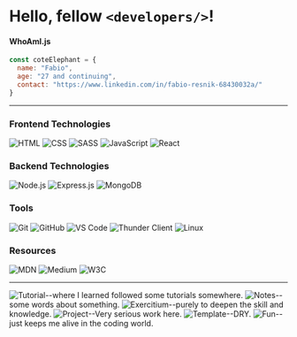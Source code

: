 # Hello, fellow ````<developers/>````!

#### WhoAmI.js
````javascript
const coteElephant = {
  name: "Fabio",
  age: "27 and continuing",
  contact: "https://www.linkedin.com/in/fabio-resnik-68430032a/"
}
````
---
### Frontend Technologies
![HTML](https://img.shields.io/badge/HTML5-E34F26?&style=for-the-badge&logo=html5&logoColor=white&logoWidth=20&logoHeight=20&width=50)
![CSS](https://img.shields.io/badge/-CSS3-1572B6?logo=css3&logoColor=white&style=for-the-badge&logoWidth=20&logoHeight=20)
![SASS](https://img.shields.io/badge/-SASS-CC6699?logo=sass&logoColor=white&style=for-the-badge&logoWidth=20&logoHeight=20)
![JavaScript](https://img.shields.io/badge/-JavaScript-F7DF1E?logo=javascript&logoColor=black&style=for-the-badge&logoWidth=20&logoHeight=20)
![React](https://img.shields.io/badge/-React-61DAFB?logo=react&logoColor=black&style=for-the-badge&logoWidth=20&logoHeight=20)

### Backend Technologies
![Node.js](https://img.shields.io/badge/-Node.js-5FA04E?logo=node.js&logoColor=white&style=for-the-badge&logoWidth=20&logoHeight=20)
![Express.js](https://img.shields.io/badge/-Express.js-000000?logo=express&logoColor=white&style=for-the-badge&logoWidth=20&logoHeight=20)
![MongoDB](https://img.shields.io/badge/-MongoDB-47A248?logo=mongodb&logoColor=white&style=for-the-badge&logoWidth=20&logoHeight=20)

### Tools
![Git](https://img.shields.io/badge/-Git-F05032?logo=git&logoColor=white&style=for-the-badge&logoWidth=20&logoHeight=20)
![GitHub](https://img.shields.io/badge/-GitHub-181717?logo=github&logoColor=black&color=white&style=for-the-badge&logoWidth=20&logoHeight=20)
![VS Code](https://img.shields.io/badge/-VS%20Code-2F80ED?logo=vscodium&logoColor=white&style=for-the-badge&logoWidth=20&logoHeight=20)
![Thunder Client](https://img.shields.io/badge/-Thunder%20Client-6A4C9C?logo=thunderstore&logoColor=white&style=for-the-badge&logoWidth=20&logoHeight=20)
![Linux](https://img.shields.io/badge/-Linux-FCC624?logo=linux&logoColor=black&style=for-the-badge&logoWidth=20&logoHeight=20)

### Resources
![MDN](https://img.shields.io/badge/-MDN-white?logo=mozilla&style=for-the-badge&logoColor=black&logoWidth=20&logoHeight=20)
![Medium](https://img.shields.io/badge/-Medium-black?logo=medium&style=for-the-badge&logoColor=white&logoWidth=20&logoHeight=20)
![W3C](https://img.shields.io/badge/-W3C-04AA6D?style=for-the-badge&logo=w3schools&logoColor=white&logoWidth=20&logoHeight=20)

---

![Tutorial](https://img.shields.io/badge/-Tutorial-white?logo=book&logoColor=black)--where I learned followed some tutorials somewhere.
![Notes](https://img.shields.io/badge/-Notes-yellow?logo=note&logoColor=black)--some words about something.
![Exercitium](https://img.shields.io/badge/-Exercitium-green?logo=exercise&logoColor=black)--purely to deepen the skill and knowledge.
![Project](https://img.shields.io/badge/-Project-purple?logo=hammer&logoColor=black)--Very serious work here.
![Template](https://img.shields.io/badge/-Template-gray?logo=template&logoColor=black)--DRY.
![Fun](https://img.shields.io/badge/-Fun-orange?logo=smile&logoColor=black)--just keeps me alive in the coding world.
